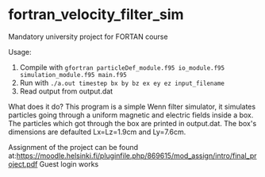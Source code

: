 fortran_velocity_filter_sim
===========================

Mandatory university project for FORTAN course

Usage:
  1. Compile with `gfortran particleDef_module.f95 io_module.f95 simulation_module.f95 main.f95`
  2. Run with `./a.out timestep bx by bz ex ey ez input_filename`
  3. Read output from output.dat

What does it do?
  This program is a simple Wenn filter simulator, it simulates particles going through a uniform 
magnetic and electric fields inside a box. The particles which got through the box are printed in
output.dat. The box's dimensions are defaulted Lx=Lz=1.9cm and Ly=7.6cm.

Assignment of the project can be found at:https://moodle.helsinki.fi/pluginfile.php/869615/mod_assign/intro/final_project.pdf
Guest login works
